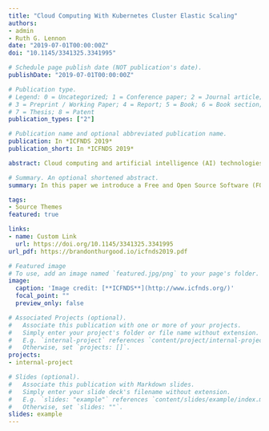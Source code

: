 ```yaml
---
title: "Cloud Computing With Kubernetes Cluster Elastic Scaling"
authors:
- admin
- Ruth G. Lennon
date: "2019-07-01T00:00:00Z"
doi: "10.1145/3341325.3341995"

# Schedule page publish date (NOT publication's date).
publishDate: "2019-07-01T00:00:00Z"

# Publication type.
# Legend: 0 = Uncategorized; 1 = Conference paper; 2 = Journal article;
# 3 = Preprint / Working Paper; 4 = Report; 5 = Book; 6 = Book section;
# 7 = Thesis; 8 = Patent
publication_types: ["2"]

# Publication name and optional abbreviated publication name.
publication: In *ICFNDS 2019*
publication_short: In *ICFNDS 2019*

abstract: Cloud computing and artificial intelligence (AI) technologies are becoming increasingly prevalent in the industry, necessitating the requirement for advanced platforms to support their workloads through parallel and distributed architectures. Kubernetes provides an ideal platform for hosting various workloads, including dynamic workloads based on AI applications that support ubiquitous computing devices leveraging parallel and distributed architectures. The rationale is that Kubernetes can be used to support backend services running on parallel and distributed architectures, hosting ubiquitous cloud computing workloads. These applications support smart homes and concerts, providing an environment that automatically scales based on demand. While Kubernetes does offer support for auto scaling of Pods to support these workloads, automated scaling of the cluster itself is not currently offered. In this paper we introduce a Free and Open Source Software (FOSS) solution for autoscaling Kubernetes (K8s) worker nodes within a cluster to support dynamic workloads. We go on to discuss scalability issues and security concerns both on the platform and within the hosted AI applications.

# Summary. An optional shortened abstract.
summary: In this paper we introduce a Free and Open Source Software (FOSS) solution for autoscaling Kubernetes (K8s) worker nodes within a cluster to support dynamic workloads. We go on to discuss scalability issues and security concerns both on the platform and within the hosted AI applications.

tags:
- Source Themes
featured: true

links:
- name: Custom Link
  url: https://doi.org/10.1145/3341325.3341995
url_pdf: https://brandonthurgood.io/icfnds2019.pdf

# Featured image
# To use, add an image named `featured.jpg/png` to your page's folder. 
image:
  caption: 'Image credit: [**ICFNDS**](http://www.icfnds.org/)'
  focal_point: ""
  preview_only: false

# Associated Projects (optional).
#   Associate this publication with one or more of your projects.
#   Simply enter your project's folder or file name without extension.
#   E.g. `internal-project` references `content/project/internal-project/index.md`.
#   Otherwise, set `projects: []`.
projects:
- internal-project

# Slides (optional).
#   Associate this publication with Markdown slides.
#   Simply enter your slide deck's filename without extension.
#   E.g. `slides: "example"` references `content/slides/example/index.md`.
#   Otherwise, set `slides: ""`.
slides: example
---
```




